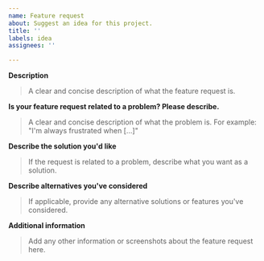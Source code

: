 ```yaml
---
name: Feature request
about: Suggest an idea for this project.
title: ''
labels: idea
assignees: ''

---
```


**Description**

> A clear and concise description of what the feature request is.


**Is your feature request related to a problem? Please describe.**

> A clear and concise description of what the problem is. For example: "I'm always frustrated when [...]"


**Describe the solution you'd like**

> If the request is related to a problem, describe what you want as a solution.


**Describe alternatives you've considered**

> If applicable, provide any alternative solutions or features you've considered.


**Additional information**

> Add any other information or screenshots about the feature request here.

